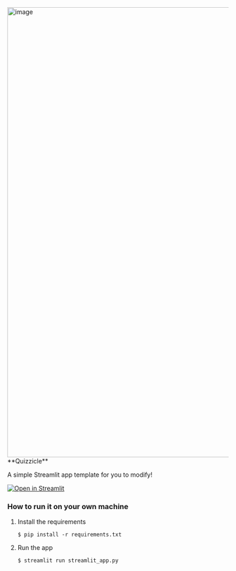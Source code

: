 <img width="1024" height="1024" alt="image" src="https://github.com/user-attachments/assets/90597ce8-1b42-4243-9839-f81319e71ece" />
**Quizzicle** 

A simple Streamlit app template for you to modify!

[![Open in Streamlit](https://static.streamlit.io/badges/streamlit_badge_black_white.svg)](https://blank-app-template.streamlit.app/)

### How to run it on your own machine

1. Install the requirements

   ```
   $ pip install -r requirements.txt
   ```

2. Run the app

   ```
   $ streamlit run streamlit_app.py
   ```
